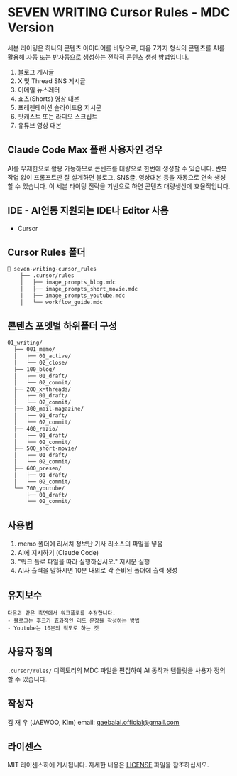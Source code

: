 # SEVEN WRITING Cursor Rules - MDC Version

세븐 라이팅은 하나의 콘텐츠 아이디어를 바탕으로, 다음 7가지 형식의 콘텐츠를 AI를 활용해 자동 또는 반자동으로 생성하는 전략적 콘텐츠 생성 방법입니다.

1. 블로그 게시글
2. X 및 Thread SNS 게시글
3. 이메일 뉴스레터
4. 쇼츠(Shorts) 영상 대본
5. 프레젠테이션 슬라이드용 지시문
6. 팟캐스트 또는 라디오 스크립트
7. 유튜브 영상 대본

## Claude Code Max 플랜 사용자인 경우
AI를 무제한으로 활용 가능하므로 콘텐츠를 대량으로 한번에 생성할 수 있습니다. 
반복작업 없이 프롬프트만 잘 설계하면 블로그, SNS글, 영상대본 등을 자동으로 연속 생성할 수 있습니다. 이 세븐 라이팅 전략을 기반으로 하면 콘텐츠 대량생산에 효율적입니다.

## IDE - AI연동 지원되는 IDE나 Editor 사용
- Cursor

## Cursor Rules 폴더
```bash
📁 seven-writing-cursor_rules
    ├── .cursor/rules
    │   ├── image_prompts_blog.mdc
    │   ├── image_prompts_short_movie.mdc
    │   ├── image_prompts_youtube.mdc
    │   └── workflow_guide.mdc
```

## 콘텐츠 포멧별 하위폴더 구성
```bash
01_writing/
  ├── 001_memo/
  │   ├── 01_active/
  │   └── 02_close/
  ├── 100_blog/
  │   ├── 01_draft/
  │   └── 02_commit/
  ├── 200_x•threads/
  │   ├── 01_draft/
  │   └── 02_commit/
  ├── 300_mail-magazine/
  │   ├── 01_draft/
  │   └── 02_commit/
  ├── 400_razio/
  │   ├── 01_draft/
  │   └── 02_commit/
  ├── 500_short-movie/
  │   ├── 01_draft/
  │   └── 02_commit/
  ├── 600_presen/
  │   ├── 01_draft/
  │   └── 02_commit/
  └── 700_youtube/
      ├── 01_draft/
      └── 02_commit/
```

## 사용법
1. memo 폴더에 리서치 정보난 기사 리소스의 파일을 넣음
2. AI에 지시하기 (Claude Code)
3. "워크 플로 파일을 따라 실행하십시오." 지시문 실행
4. AI사 출력을 말하시면 10분 내외로 각 준비된 폴더에 출력 생성


## 유지보수

```
다음과 같은 측면에서 워크플로를 수정합니다.
- 블로그는 후크가 효과적인 리드 문장을 작성하는 방법
- Youtube는 10분의 척도로 하는 것
```
## 사용자 정의

`.cursor/rules/` 디렉토리의 MDC 파일을 편집하여 AI 동작과 템플릿을 사용자 정의할 수 있습니다.

## 작성자
김 재 우 (JAEWOO, Kim)
email: gaebalai.official@gmail.com

## 라이센스

MIT 라이센스하에 게시됩니다. 자세한 내용은 [LICENSE](LICENSE) 파일을 참조하십시오.